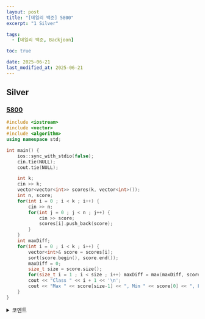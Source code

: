 ```yaml
---
layout: post
title: "[데일리 백준] 5800"
excerpt: "1 Silver"

tags:
  - [데일리 백준, Backjoon]

toc: true

date: 2025-06-21
last_modified_at: 2025-06-21
---
```

## Silver
### [5800][def]

```c++
#include <iostream>
#include <vector>
#include <algorithm>
using namespace std;

int main() {
    ios::sync_with_stdio(false);
    cin.tie(NULL);
    cout.tie(NULL);

    int k;
    cin >> k;
    vector<vector<int>> scores(k, vector<int>());
    int n, score;
    for(int i = 0 ; i < k ; i++) {
        cin >> n;
        for(int j = 0 ; j < n ; j++) {
            cin >> score;
            scores[i].push_back(score);
        }
    }
    int maxDiff;
    for(int i = 0 ; i < k ; i++) {
        vector<int>& score = scores[i];
        sort(score.begin(), score.end());
        maxDiff = 0;
        size_t size = score.size();
        for(size_t i = 1 ; i < size ; i++) maxDiff = max(maxDiff, score[i] - score[i-1]);
        cout << "Class " << i + 1 << '\n';
        cout << "Max " << score[size-1] << ", Min " << score[0] << ", Largest gap " << maxDiff << '\n';
    }
}
```

<details>
<summary>코멘트</summary>
<div markdown="1">

- 정렬 (날먹)

</div>
</details>

[def]: https://www.acmicpc.net/problem/5800